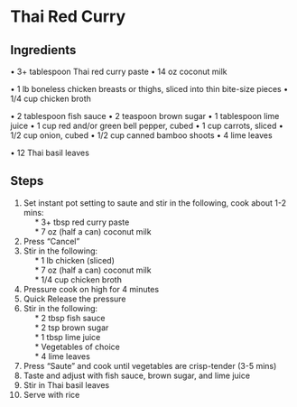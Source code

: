 # Thai Red Curry

## Ingredients
• 3+ tablespoon Thai red curry paste 
• 14 oz coconut milk

• 1 lb boneless chicken breasts or thighs, sliced into thin bite-size pieces 
• 1/4 cup chicken broth

• 2 tablespoon fish sauce
• 2 teaspoon brown sugar
• 1 tablespoon lime juice
• 1 cup red and/or green bell pepper, cubed 
• 1 cup carrots, sliced
• 1/2 cup onion, cubed
• 1/2 cup canned bamboo shoots 
• 4 lime leaves

• 12 Thai basil leaves

## Steps
1. Set instant pot setting to saute and stir in the following, cook about 1-2 mins:  
&nbsp;&nbsp;&nbsp;&nbsp; * 3+ tbsp red curry paste  
&nbsp;&nbsp;&nbsp;&nbsp; * 7 oz (half a can) coconut milk  
2. Press “Cancel”  
3. Stir in the following:  
&nbsp;&nbsp;&nbsp;&nbsp; * 1 lb chicken (sliced)  
&nbsp;&nbsp;&nbsp;&nbsp; * 7 oz (half a can) coconut milk  
&nbsp;&nbsp;&nbsp;&nbsp; * 1/4 cup chicken broth  
4. Pressure cook on high for 4 minutes  
5. Quick Release the pressure  
6. Stir in the following:  
&nbsp;&nbsp;&nbsp;&nbsp; * 2 tbsp fish sauce  
&nbsp;&nbsp;&nbsp;&nbsp; * 2 tsp brown sugar  
&nbsp;&nbsp;&nbsp;&nbsp; * 1 tbsp lime juice  
&nbsp;&nbsp;&nbsp;&nbsp; * Vegetables of choice  
&nbsp;&nbsp;&nbsp;&nbsp; * 4 lime leaves  
7. Press “Saute” and cook until vegetables are crisp-tender (3-5 mins)  
8. Taste and adjust with fish sauce, brown sugar, and lime juice  
9. Stir in Thai basil leaves  
10. Serve with rice  
